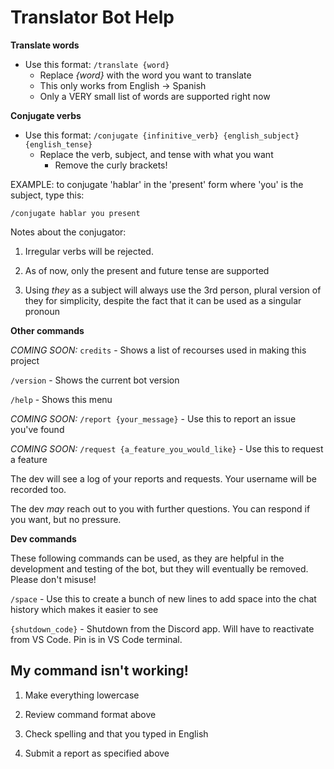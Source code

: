 # Translator Bot Help

**Translate words**
- Use this format: `/translate {word}`
    - Replace *{word}* with the word you want to translate
    - This only works from English -> Spanish
    - Only a VERY small list of words are supported right now

**Conjugate verbs**
- Use this format: `/conjugate {infinitive_verb} {english_subject} {english_tense}`
    - Replace the verb, subject, and tense with what you want
        - Remove the curly brackets!

EXAMPLE: to conjugate 'hablar' in the 'present' form where 'you' is the subject, type this: 

`/conjugate hablar you present`

Notes about the conjugator:

1. Irregular verbs will be rejected.

2. As of now, only the present and future tense are supported

3. Using *they* as a subject will always use the 3rd person, plural version of they for simplicity, despite the fact that it can be used as a singular pronoun

**Other commands**

*COMING SOON:* `credits` - Shows a list of recourses used in making this project

`/version` - Shows the current bot version

`/help` - Shows this menu

*COMING SOON:* `/report {your_message}` - Use this to report an issue you've found

*COMING SOON:* `/request {a_feature_you_would_like}` - Use this to request a feature

The dev will see a log of your reports and requests. Your username will be recorded too.

The dev *may* reach out to you with further questions. You can respond if you want, but no pressure.

**Dev commands**

These following commands can be used, as they are helpful in the development and testing of the bot, but they will eventually be removed. Please don't misuse!

`/space` - Use this to create a bunch of new lines to add space into the chat history which makes it easier to see

`{shutdown_code}` - Shutdown from the Discord app. Will have to reactivate from VS Code. Pin is in VS Code terminal.

## My command isn't working!

1. Make everything lowercase

2. Review command format above

3. Check spelling and that you typed in English

4. Submit a report as specified above
